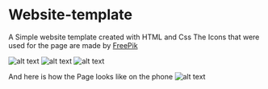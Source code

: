 # Website-template
A Simple website template created with HTML and Css
The Icons that were used for the page are made by [FreePik](https://www.flaticon.com/authors/freepik)


![alt text](https://i.ibb.co/HHKG7Nk/download.png)
![alt text](https://i.ibb.co/KDpwhvC/Screenshot-2.png)
![alt text](https://i.ibb.co/D8y8xzY/Screenshot-3.png)

And here is how the Page looks like on the phone
![alt text](https://i.ibb.co/QvBkLBg/Screenshot-4.png)

